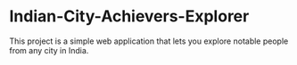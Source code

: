 # Indian-City-Achievers-Explorer
This project is a simple web application that lets you explore notable people from any city in India.
